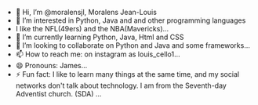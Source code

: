 - 👋 Hi, I’m @moralensjl, Moralens Jean-Louis
- 👀 I’m interested in Python, Java and and other programming languages
- I like the NFL(49ers) and the NBA(Mavericks)...
- 🌱 I’m currently learning Python, Java, Html and CSS
- 💞️ I’m looking to collaborate on Python and Java and some frameworks...
- 📫 How to reach me:  on instagram as louis_cello1...
- 😄 Pronouns: James...
- ⚡ Fun fact: I like to learn many things at the same time, and my social networks don't talk about technology. I am from the Seventh-day Adventist church. (SDA) ...

<!---
moralensjl/moralensjl is a ✨ special ✨ repository because its `README.md` (this file) appears on your GitHub profile.
You can click the Preview link to take a look at your changes.
--->
